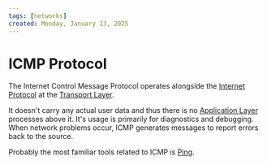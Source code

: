 ```yaml
---
tags: [networks]
created: Monday, January 13, 2025
---
```


# ICMP Protocol

The Internet Control Message Protocol operates alongside the
[Internet Protocol](Internet_Layer_of_Internet_Protocol.md) at the
[Transport Layer](Transport_Layer_of_Internet_Protocol.md).

It doesn't carry any actual user data and thus there is no
[Application Layer](Application_Layer_of_Internet_Protocol.md) processes above
it. It's usage is primarily for diagnostics and debugging. When network problems
occur, ICMP generates messages to report errors back to the source.

Probably the most familiar tools related to ICMP is [Ping](Ping.md).
